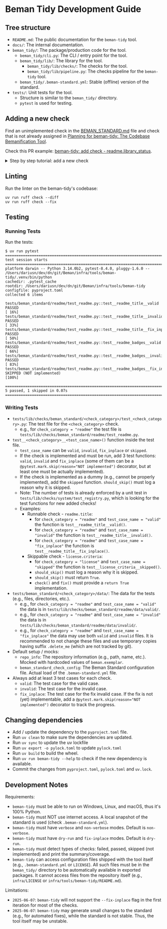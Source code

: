 # Beman Tidy Development Guide

## Tree structure

* `README.md`: The public documentation for the `beman-tidy` tool.
* `docs/`: The internal documentation.
* `beman_tidy/`: The package/production code for the tool.
  * `beman_tidy/cli.py`: The CLI / entry point for the tool.
  * `beman_tidy/lib/`: The library for the tool.
    * `beman_tidy/lib/checks/`: The checks for the tool.
    * `beman_tidy/lib/pipeline.py`: The checks pipeline for the `beman-tidy` tool.
  * `beman_tidy/.beman-standard.yml`: Stable (offline) version of the standard.
* `tests/`: Unit tests for the tool.
  * Structure is similar to the `beman_tidy/` directory.
  * `pytest` is used for testing.

## Adding a new check

Find an unimplemented check in the [BEMAN_STANDARD.md](https://github.com/bemanproject/beman/blob/main/docs/BEMAN_STANDARD.md) file and check that is not already assigned in [Planning for beman-tidy: The Codebase Bemanification Tool](https://github.com/orgs/bemanproject/projects/8/views/1).


Check this PR example: [beman-tidy: add check - readme.library_status](https://github.com/bemanproject/infra/pull/35).

<details>
<summary>Step by step tutorial: add a new check</summary>

* `[mandatory]` Make sure `beman_tidy/.beman-standard.yml` reflects your check metadata (latest status from [BEMAN_STANDARD.md](https://github.com/bemanproject/beman/blob/main/docs/BEMAN_STANDARD.md)).
  * `[optional]` New syntax / keys from yml config can be added in
    [infra/tools/beman-tidy/beman_tidy/lib/utils_git.py:load_beman_standard_config()](https://github.com/bemanproject/infra/blob/main/tools/beman-tidy/beman_tidy/lib/utils/git.py)
    if not already implemented. Checks for TODOs in `load_beman_standard_config()`.
* `[mandatory]` Add the check to the `beman_tidy/lib/checks/beman_standard/` directory.
  * `[mandatory]` e.g., `readme.*` checks will most likely go to a path similar to `beman_tidy/lib/checks/beman_standard/readme.py`.
  * `[mandatory]` Use an appropriate base class - e.g., defaults like `FileBaseCheck` / `DirectoryBaseCheck` or create
    specializations for reusing code - e.g.,  `ReadmeBaseCheck(FileBaseCheck)` / `CmakeBaseCheck(FileBaseCheck)` /
    `CppBaseCheck(FileBaseCheck)` etc.
  * `[mandatory]` Register the new check via `@register_beman_standard_check` decorator - e.g.,

    ```python
    @register_beman_standard_check("readme.title")
    class ReadmeTitleCheck(ReadmeBaseCheck):
    ```

* `[mandatory]` Add tests for the check to the `tests/beman_standard/` directory. More in [Writing Tests](#writing-tests).
* `[optional]` Updates docs if needed in `README.md` and `docs/dev-guide.md` files.
* `[optional]` Update the `beman_tidy/cli.py` file if the public API has changed.

</details>


## Linting

Run the linter on the beman-tidy's codebase:

```shell
uv run ruff check --diff
uv run ruff check --fix
```

## Testing

### Running Tests

Run the tests:

```shell
$ uv run pytest
================================================================================================================ test session starts ================================================================================================================
platform darwin -- Python 3.14.0b2, pytest-8.4.0, pluggy-1.6.0 -- /Users/dariusn/dev/dn/git/Beman/infra/tools/beman-tidy/.venv/bin/python
cachedir: .pytest_cache
rootdir: /Users/dariusn/dev/dn/git/Beman/infra/tools/beman-tidy
configfile: pyproject.toml
collected 6 items

tests/beman_standard/readme/test_readme.py::test__readme_title__valid PASSED                                                                                                                                                                  [ 16%]
tests/beman_standard/readme/test_readme.py::test__readme_title__invalid PASSED                                                                                                                                                                [ 33%]
tests/beman_standard/readme/test_readme.py::test__readme_title__fix_inplace PASSED                                                                                                                                                            [ 50%]
tests/beman_standard/readme/test_readme.py::test__readme_badges__valid PASSED                                                                                                                                                                 [ 66%]
tests/beman_standard/readme/test_readme.py::test__readme_badges__invalid PASSED                                                                                                                                                               [ 83%]
tests/beman_standard/readme/test_readme.py::test__readme_badges__fix_inplace SKIPPED (NOT implemented)                                                                                                                                        [100%]

=========================================================================================================== 5 passed, 1 skipped in 0.07s ============================================================================================================
```

### Writing Tests

* `tests/lib/checks/beman_standard/<check_category>/test_<check_category>.py`: The test file for the `<check_category>`
  check.
  * e.g., for `check_category = "readme"` the test file is `tests/lib/checks/beman_standard/readme/test_readme.py`.
* `test__<check_category>__<test_case_name>()` function inside the test file.
  * `test_case_name` can be `valid`, `invalid`, `fix_inplace` or `skipped`.
  * If the check is implemented and must be run, add 3 test functions: `valid`, `invalid` and `fix_inplace` (some of them can be a `@pytest.mark.skip(reason="NOT implemented")` decorator, but at least one must be actually implemented).
  * If the check is implemented as a dummy (e.g., cannot be properly implemented), add the `skipped` function.
    `should_skip()` must log a reason why it is skipped.
  * Note: The number of tests is already enforced by a unit test in `tests/lib/checks/system/test_registry.py`, which is looking for the test functions for new added checks!
  * Examples:
    * Runnable check - `readme.title`:
      * for `check_category = "readme"` and `test_case_name = "valid"` the function is `test__readme_title__valid()`.
      * for `check_category = "readme"` and `test_case_name = "invalid"` the function is
        `test__readme_title__invalid()`.
      * for `check_category = "readme"` and `test_case_name = "fix_inplace"` the function is
        `test__readme_title__fix_inplace()`.
    * Skippable check - `license.criteria`:
      * for `check_category = "license"` and `test_case_name = "skipped"` the function is
        `test__license_criteria__skipped()`.
      * `should_skip()` must log a reason why it is skipped.
      * `should_skip()` must return `True`.
      * `check()` and `fix()` must provide a `return True` implementation.
* `tests/beman_standard/<check_category>/data/`: The data for the tests (e.g., files, directories, etc.).
  * e.g., for `check_category = "readme"` and `test_case_name = "valid"` the data is in
    `tests/lib/checks/beman_standard/readme/data/valid/`.
  * e.g., for `check_category = "readme"` and `test_case_name = "invalid"` the data is in
    `tests/lib/checks/beman_standard/readme/data/invalid/`.
  * e.g., for `check_category = "readme"` and `test_case_name = "fix_inplace"` the data may use both `valid` and
    `invalid` files. It is recommended to not change these files and use temporary copies having suffix `.delete_me`
    (which are not tracked by git).
* Default setup / mocks:
  * `repo_info`: The repository information (e.g., path, name, etc.). Mocked with hardcoded values of `beman.exemplar`.
  * `beman_standard_check_config`: The Beman Standard configuration file. Actual load of the `.beman-standard.yml`
    file.
* Always add at least 3 test cases for each check.
  * `valid`: The test case for the valid case.
  * `invalid`: The test case for the invalid case.
  * `fix_inplace`: The test case for the fix invalid case. If the fix is not (yet) implementable, add a
    `@pytest.mark.skip(reason="NOT implemented")` decorator to track the progress.

## Changing dependencies

* Add / update the dependency to the `pyproject.toml` file.
* Run `uv clean` to make sure the dependencies are updated.
* Run `uv sync` to update the uv lockfile
* Run `uv export -o pylock.toml` to update `pylock.toml`
* Run `uv build` to build the wheel.
* Run `uv run beman-tidy --help` to check if the new dependency is available.
* Commit the changes from `pyproject.toml`, `pylock.toml` and `uv.lock`.

## Development Notes

Requirements:

* `beman-tidy` must be able to run on Windows, Linux, and macOS, thus it's 100% Python.
* `beman-tidy` must NOT use internet access.  A local snapshot of the standard is used (check `.beman-standard.yml`).
* `beman-tidy` must have `verbose` and `non-verbose` modes. Default is `non-verbose`.
* `beman-tidy` must have `dry-run` and `fix-inplace` modes. Default is `dry-run`.
* `beman-tidy` must detect types of checks: failed, passed, skipped (not implemented) and print the summary/coverage.
* `beman-tidy` can access configuration files shipped with the tool itself (e.g., `.beman-standard.yml` or `LICENSE`). All such files must be in the `beman_tidy/` directory to be automatically available in exported packages. It cannot access files from the repository itself (e.g., `infra/LICENSE` or `infra/tools/beman-tidy/README.md`).

Limitations:

* `2025-06-07`: `beman-tidy` will not support the `--fix-inplace` flag in the first iteration for most of the checks.
* `2025-06-07`: `beman-tidy` may generate small changes to the standard (e.g., for automated fixes), while the standard
  is not stable. Thus, the tool itself may be unstable.
